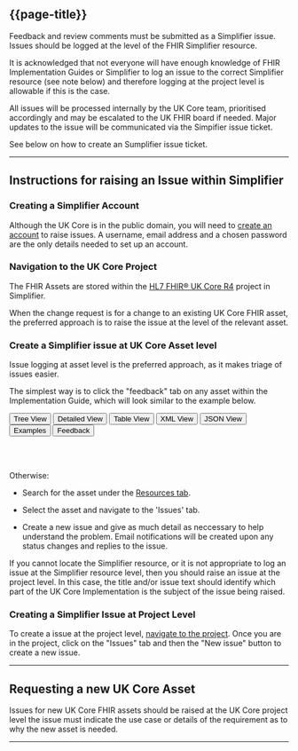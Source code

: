 ## {{page-title}}

Feedback and review comments must be submitted as a Simplifier issue. Issues should be logged at the level of the FHIR Simplifier resource.

It is acknowledged that not everyone will have enough knowledge of FHIR Implementation Guides or Simplifier to log an issue to the correct Simplifier resource (see note below) and therefore logging at the project level is allowable if this is the case. 

All issues will be processed internally by the UK Core team, prioritised accordingly and may be escalated to the UK FHIR board if needed. Major updates to the issue will be communicated via the Simpifier issue ticket.

See below on how to create an Sumplifier issue ticket.

---

## Instructions for raising an Issue within Simplifier

### Creating a Simplifier Account
Although the UK Core is in the public domain, you will need to <a href="https://simplifier.net/signup">create an account</a> to raise issues. A username, email address and a chosen password are the only details needed to set up an account.

<a id="navigateproject"></a>
### Navigation to the UK Core Project

The FHIR Assets are stored within the <a href="https://simplifier.net/HL7FHIRUKCoreR4/" target="_blank">HL7 FHIR® UK Core R4</a> project in Simplifier. 

When the change request is for a change to an existing UK Core FHIR asset, the preferred approach is to raise the issue at the level of the relevant asset.

### Create a Simplifier issue at UK Core Asset level

Issue logging at asset level is the preferred approach, as it makes triage of issues easier.

The simplest way is to click the "feedback" tab on any asset within the Implementation Guide, which will look similar to the example below.

<div class="tab fhirTree">
 <button class="tablinks" onclick="openTab(event, 'Tree View')">Tree View</button>
  <button class="tablinks" onclick="openTab(event, 'Detailed View')">Detailed View</button>
   <button class="tablinks" onclick="openTab(event, 'Table View')">Table View</button>
   <button class="tablinks" onclick="openTab(event, 'XML View')">XML View</button>
  <button class="tablinks" onclick="openTab(event, 'JSON View')">JSON View</button>
  <!--<button class="tablinks" onclick="openTab(event, 'Usage')">Usage</button>-->
  <button class="tablinks" onclick="openTab(event, 'Examples')">Examples</button>
  <button class="tablinks active" onclick="openTab(event, 'Feedback')">Feedback</button>
</div>

<br><br>

Otherwise:

- Search for the asset under the <a href="https://simplifier.net/HL7FHIRUKCoreR4/~resources?category=Profile|ValueSet|CodeSystem|Extension|SearchParameter|CompartmentDefinition|CapabilityStatement|OperationDefinition|NamingSystem|ConceptMap|StructureMap|GraphDefinition|ExpansionProfile|Example&fhirVersion=R4&sortBy=DisplayName">Resources tab</a>.

- Select the asset and navigate to the 'Issues' tab.

- Create a new issue and give as much detail as neccessary to help understand the problem. Email notifications will be created upon any status changes and replies to the issue.

If you cannot locate the Simplifier resource, or it is not appropriate to log an issue at the Simplifier resource level, then you should raise an issue at the project level. In this case, the title and/or issue text should identify which part of the UK Core Implementation is the subject of the issue being raised.

### Creating a Simplifier Issue at Project Level

To create a issue at the project level, <a href="https://simplifier.net/HL7FHIRUKCoreR4/~issues" target="_blank">navigate to the project</a>. Once you are in the project, click on the "Issues" tab and then the "New issue" button to create a new issue.

---

## Requesting a new UK Core Asset
Issues for new UK Core FHIR assets should be raised at the UK Core project level the issue must indicate the use case or details of the requirement as to why the new asset is needed. 

---


